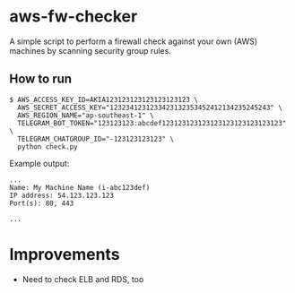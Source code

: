 # aws-fw-checker

A simple script to perform a firewall check against your own (AWS) machines by scanning security group rules.

## How to run

```
$ AWS_ACCESS_KEY_ID=AKIA123123123123123123123 \
  AWS_SECRET_ACCESS_KEY="1232341231233423132353452412134235245243" \
  AWS_REGION_NAME="ap-southeast-1" \
  TELEGRAM_BOT_TOKEN="123123123:abcdef123123123123123123123123123123" \
  TELEGRAM_CHATGROUP_ID="-123123123123" \
  python check.py
```

Example output:

```
...
Name: My Machine Name (i-abc123def)
IP address: 54.123.123.123
Port(s): 80, 443

...
```

# Improvements

- Need to check ELB and RDS, too
